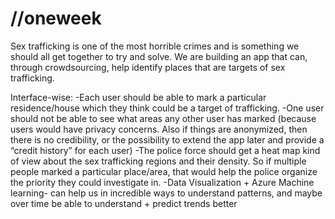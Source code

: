 # //oneweek

Sex trafficking is one of the most horrible crimes and is something we should all get together to try and solve. We are building an app that can, through crowdsourcing, help identify places that are targets of sex trafficking.

Interface-wise:
-Each user should be able to mark a particular residence/house which they think could be a target of trafficking.
-One user should not be able to see what areas any other user has marked (because users would have privacy concerns. Also if things are anonymized, then there is no credibility, or the possibility to extend the app later and provide a “credit history” for each user)
-The police force should get a heat map kind of view about the sex trafficking regions and their density. So if multiple people marked a particular place/area, that would help the police organize the priority they could investigate in.
-Data Visualization + Azure Machine learning- can help us in incredible ways to understand patterns, and maybe over time be able to understand + predict trends better
